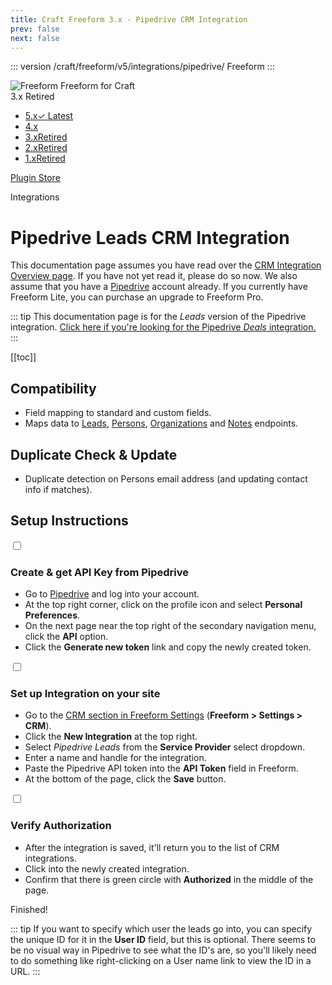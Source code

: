```yaml
---
title: Craft Freeform 3.x - Pipedrive CRM Integration
prev: false
next: false
---
```


<meta property="og:image" content="https://docs.solspace.com/extras/social/craft/freeform/freeform.png" />

::: version /craft/freeform/v5/integrations/pipedrive/
Freeform
:::

<div id="pr-heading">
    <img src="https://docs.solspace.com/extras/icons/products/freeform-icon.png" alt="Freeform" class="pr-image">
    <span class="pr-name">Freeform</span>
    <span class="pr-category">for Craft</span>
    <div class="pr-v-wrapper">
        <div class="pr-v">
            <span class="pr-v-v">3.x</span>
            <span class="pr-v-type pr-retired">Retired</span>
            <span class="pr-v-arrow arrow down"></span>
        </div>
        <ul class="pr-v-list">
            <li><a href="/craft/freeform/v5/">5.x<span class="pr-v-type pr-latest">✓ Latest</span></a></li>
            <li><a href="/craft/freeform/v4/">4.x</a></li>
            <li><a href="/craft/freeform/v3/">3.x<span class="pr-v-type pr-retired">Retired</span></a></li>
            <li><a href="/craft/freeform/v2/">2.x<span class="pr-v-type pr-retired">Retired</span></a></li>
            <li><a href="/craft/freeform/v1/">1.x<span class="pr-v-type pr-retired">Retired</span></a></li>
        </ul>
    </div>
    <div class="pr-buy">
        <a href="https://plugins.craftcms.com/freeform" class="button button-blue"><span class="external-url">Plugin Store</span></a>
    </div>
</div>

<span class="page-section">Integrations</span>

# Pipedrive Leads CRM Integration <Badge type="pro" text="Pro" /> <Badge type="feature" text="3.8.0+" />

This documentation page assumes you have read over the [CRM Integration Overview page](README.md). If you have not yet read it, please do so now. We also assume that you have a [Pipedrive](http://pipedrive.com) account already. If you currently have Freeform Lite, you can purchase an upgrade to Freeform Pro.

::: tip
This documentation page is for the *Leads* version of the Pipedrive integration. [Click here if you're looking for the Pipedrive *Deals* integration.](pipedrive-deals.md)
:::


[[toc]]


<div class="content-block">

## Compatibility

- Field mapping to standard and custom fields.
- Maps data to [Leads](https://developers.pipedrive.com/docs/api/v1/#!/Leads), [Persons](https://developers.pipedrive.com/docs/api/v1/#!/Persons), [Organizations](https://developers.pipedrive.com/docs/api/v1/#!/Organizations) and [Notes](https://developers.pipedrive.com/docs/api/v1/#!/Notes) endpoints.

</div>
<div class="content-block">

## Duplicate Check & Update

- Duplicate detection on Persons email address (and updating contact info if matches).

</div>
<div class="content-block">

## Setup Instructions

<div class="step">
<label for="step1"><input type="checkbox" class="step-check" id="step1">

### Create & get API Key from Pipedrive

</label>

- Go to [Pipedrive](http://pipedrive.com) and log into your account.
- At the top right corner, click on the profile icon and select **Personal Preferences**.
- On the next page near the top right of the secondary navigation menu, click the **API** option.
- Click the **Generate new token** link and copy the newly created token.

</div>

<div class="step">
<label for="step2"><input type="checkbox" class="step-check" id="step2">

### Set up Integration on your site

</label>

- Go to the [CRM section in Freeform Settings](../../setup/settings.md#crm) (**Freeform > Settings > CRM**).
- Click the **New Integration** at the top right.
- Select *Pipedrive Leads* from the **Service Provider** select dropdown.
- Enter a name and handle for the integration.
- Paste the Pipedrive API token into the **API Token** field in Freeform.
- At the bottom of the page, click the **Save** button.

</div>

<div class="step">
<label for="step3"><input type="checkbox" class="step-check" id="step3">

### Verify Authorization

</label>

- After the integration is saved, it'll return you to the list of CRM integrations.
- Click into the newly created integration.
- Confirm that there is green circle with **Authorized** in the middle of the page.

</div>

<div class="step-finished">Finished!</div>

::: tip
If you want to specify which user the leads go into, you can specify the unique ID for it in the **User ID** field, but this is optional. There seems to be no visual way in Pipedrive to see what the ID's are, so you'll likely need to do something like right-clicking on a User name link to view the ID in a URL.
:::

</div>